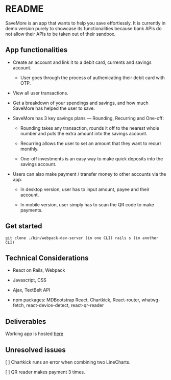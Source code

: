 # README
SaveMore is an app that wants to help you save effortlessly.
It is currently in demo version purely to showcase its functionalities because bank APIs do not allow their APIs to be taken out of their sandbox.

## App functionalities
* Create an account and link it to a debit card, currents and savings account.

	* User goes through the process of authenicating their debit card with OTP.


* View all user transactions.

* Get a breakdown of your spendings and savings, and how much SaveMore has helped the user to save.


* SaveMore has 3 key savings plans — Rounding, Recurring and One-off: 

	* Rounding takes any transaction, rounds it off to the nearest whole number and puts the extra amount into the savings account.

	* Recurring allows the user to set an amount that they want to recurr monthly.

	* One-off investments is an easy way to make quick deposits into the savings account.


* Users can also make payment / transfer money to other accounts via the app.

	* In desktop version, user has to input amount, payee and their account.

	* In mobile version, user simply has to scan the QR code to make payments.

## Get started

`git clone
./bin/webpack-dev-server (in one CLI)
rails s (in another CLI)`


## Technical Considerations
* React on Rails, Webpack

* Javascript, CSS

* Ajax, TextBelt API

* npm packages: MDBootstrap React, Chartkick, React-router, whatwg-fetch, react-device-detect, react-qr-reader

## Deliverables
Working app is hosted [here](https://project4-savemore.herokuapp.com/)

## Unresolved issues
[ ] Chartkick runs an error when combining two LineCharts.

[ ] QR reader makes payment 3 times.



